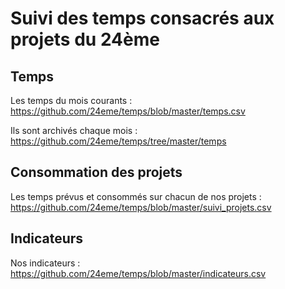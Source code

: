# Suivi des temps consacrés aux projets du 24ème

## Temps

Les temps du mois courants : https://github.com/24eme/temps/blob/master/temps.csv

Ils sont archivés chaque mois : https://github.com/24eme/temps/tree/master/temps

## Consommation des projets

Les temps prévus et consommés sur chacun de nos projets : https://github.com/24eme/temps/blob/master/suivi_projets.csv

## Indicateurs

Nos indicateurs : https://github.com/24eme/temps/blob/master/indicateurs.csv

